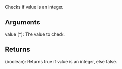 Checks if value is an integer.


## Arguments
value (*): The value to check.


## Returns
(boolean): Returns true if value is an integer, else false.
